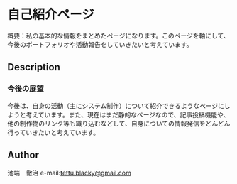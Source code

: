 # 自己紹介ページ

概要：私の基本的な情報をまとめたページになります。このページを軸にして、今後のポートフォリオや活動報告をしていきたいと考えています。

## Description

### 今後の展望
今後は、自身の活動（主にシステム制作）について紹介できるようなページにしようと考えています。また、現在はまだ静的なページなので、記事投稿機能や、他の制作物のリンク等も織り込むなどして、自身についての情報発信をどんどん行っていきたいと考えています。


## Author
池端　徹治
e-mail:tettu.blacky@gmail.com
